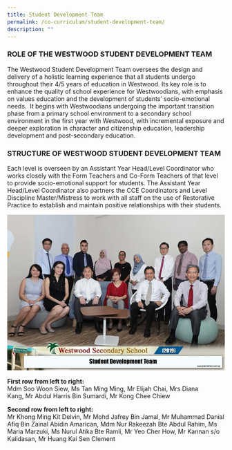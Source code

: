 ```yaml
---
title: Student Development Team
permalink: /co-curriculum/student-development-team/
description: ""
---
```

### ROLE OF THE WESTWOOD STUDENT DEVELOPMENT TEAM 

The Westwood Student Development Team oversees the design and delivery of a holistic learning experience that all students undergo throughout their 4/5 years of education in Westwood. Its key role is to enhance the quality of school experience for Westwoodians, with emphasis on values education and the development of students’ socio-emotional needs.  It begins with Westwoodians undergoing the important transition phase from a primary school environment to a secondary school environment in the first year with Westwood, with incremental exposure and deeper exploration in character and citizenship education, leadership development and post-secondary education.   

  

### STRUCTURE OF WESTWOOD STUDENT DEVELOPMENT TEAM 

Each level is overseen by an Assistant Year Head/Level Coordinator who works closely with the Form Teachers and Co-Form Teachers of that level to provide socio-emotional support for students. The Assistant Year Head/Level Coordinator also partners the CCE Coordinators and Level Discipline Master/Mistress to work with all staff on the use of Restorative Practice to establish and maintain positive relationships with their students.

![](/images/student%20development%20team%202.jpeg)

**First row from left to right:**  
Mdm Soo Woon Siew, Ms Tan Ming Ming, Mr Elijah Chai, Mrs Diana Kang, Mr Abdul Harris Bin Sumardi, Mr Kong Chee Chiew  
  
**Second row from left to right:**  
Mr Khong Ming Kit Delvin, Mr Mohd Jafrey Bin Jamal, Mr Muhammad Danial Afiq Bin Zainal Abidin Amarican, Mdm Nur Rakeezah Bte Abdul Rahim, Ms Maria Marzuki, Ms Nurul Atika Bte Ramli, Mr Yeo Cher How, Mr Kannan s/o Kalidasan, Mr Huang Kai Sen Clement